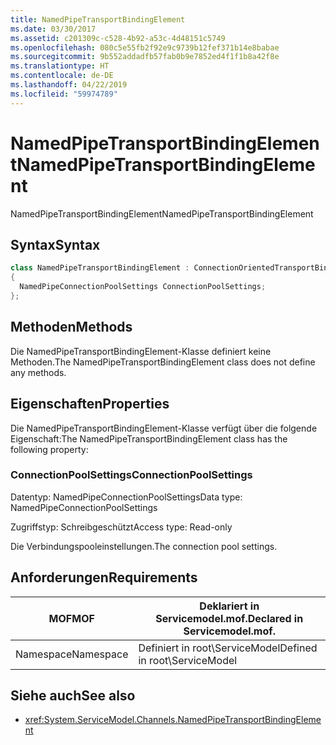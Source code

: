 ```yaml
---
title: NamedPipeTransportBindingElement
ms.date: 03/30/2017
ms.assetid: c201309c-c528-4b92-a53c-4d48151c5749
ms.openlocfilehash: 080c5e55fb2f92e9c9739b12fef371b14e8babae
ms.sourcegitcommit: 9b552addadfb57fab0b9e7852ed4f1f1b8a42f8e
ms.translationtype: HT
ms.contentlocale: de-DE
ms.lasthandoff: 04/22/2019
ms.locfileid: "59974789"
---
```

# <a name="namedpipetransportbindingelement"></a><span data-ttu-id="8ccd6-102">NamedPipeTransportBindingElement</span><span class="sxs-lookup"><span data-stu-id="8ccd6-102">NamedPipeTransportBindingElement</span></span>
<span data-ttu-id="8ccd6-103">NamedPipeTransportBindingElement</span><span class="sxs-lookup"><span data-stu-id="8ccd6-103">NamedPipeTransportBindingElement</span></span>  
  
## <a name="syntax"></a><span data-ttu-id="8ccd6-104">Syntax</span><span class="sxs-lookup"><span data-stu-id="8ccd6-104">Syntax</span></span>  
  
```csharp
class NamedPipeTransportBindingElement : ConnectionOrientedTransportBindingElement  
{  
  NamedPipeConnectionPoolSettings ConnectionPoolSettings;  
};  
```  
  
## <a name="methods"></a><span data-ttu-id="8ccd6-105">Methoden</span><span class="sxs-lookup"><span data-stu-id="8ccd6-105">Methods</span></span>  
 <span data-ttu-id="8ccd6-106">Die NamedPipeTransportBindingElement-Klasse definiert keine Methoden.</span><span class="sxs-lookup"><span data-stu-id="8ccd6-106">The NamedPipeTransportBindingElement class does not define any methods.</span></span>  
  
## <a name="properties"></a><span data-ttu-id="8ccd6-107">Eigenschaften</span><span class="sxs-lookup"><span data-stu-id="8ccd6-107">Properties</span></span>  
 <span data-ttu-id="8ccd6-108">Die NamedPipeTransportBindingElement-Klasse verfügt über die folgende Eigenschaft:</span><span class="sxs-lookup"><span data-stu-id="8ccd6-108">The NamedPipeTransportBindingElement class has the following property:</span></span>  
  
### <a name="connectionpoolsettings"></a><span data-ttu-id="8ccd6-109">ConnectionPoolSettings</span><span class="sxs-lookup"><span data-stu-id="8ccd6-109">ConnectionPoolSettings</span></span>  
 <span data-ttu-id="8ccd6-110">Datentyp: NamedPipeConnectionPoolSettings</span><span class="sxs-lookup"><span data-stu-id="8ccd6-110">Data type: NamedPipeConnectionPoolSettings</span></span>  
  
 <span data-ttu-id="8ccd6-111">Zugriffstyp: Schreibgeschützt</span><span class="sxs-lookup"><span data-stu-id="8ccd6-111">Access type: Read-only</span></span>  
  
 <span data-ttu-id="8ccd6-112">Die Verbindungspooleinstellungen.</span><span class="sxs-lookup"><span data-stu-id="8ccd6-112">The connection pool settings.</span></span>  
  
## <a name="requirements"></a><span data-ttu-id="8ccd6-113">Anforderungen</span><span class="sxs-lookup"><span data-stu-id="8ccd6-113">Requirements</span></span>  
  
|<span data-ttu-id="8ccd6-114">MOF</span><span class="sxs-lookup"><span data-stu-id="8ccd6-114">MOF</span></span>|<span data-ttu-id="8ccd6-115">Deklariert in Servicemodel.mof.</span><span class="sxs-lookup"><span data-stu-id="8ccd6-115">Declared in Servicemodel.mof.</span></span>|  
|---------|-----------------------------------|  
|<span data-ttu-id="8ccd6-116">Namespace</span><span class="sxs-lookup"><span data-stu-id="8ccd6-116">Namespace</span></span>|<span data-ttu-id="8ccd6-117">Definiert in root\ServiceModel</span><span class="sxs-lookup"><span data-stu-id="8ccd6-117">Defined in root\ServiceModel</span></span>|  
  
## <a name="see-also"></a><span data-ttu-id="8ccd6-118">Siehe auch</span><span class="sxs-lookup"><span data-stu-id="8ccd6-118">See also</span></span>

- <xref:System.ServiceModel.Channels.NamedPipeTransportBindingElement>
